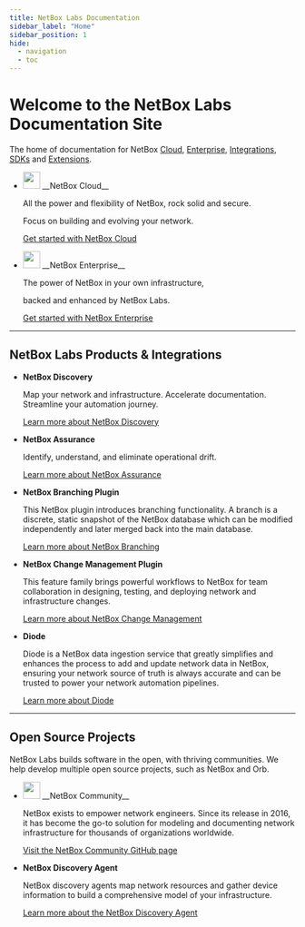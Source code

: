 ```yaml
---
title: NetBox Labs Documentation
sidebar_label: "Home"
sidebar_position: 1
hide:
  - navigation
  - toc
---
```

# Welcome to the NetBox Labs Documentation Site

The home of documentation for NetBox [Cloud](Administration%20Console/console-access.md), [Enterprise](netbox-enterprise/nbe-overview.md), [Integrations](netbox-integrations/netbox-ansible-collection.md), [SDKs](sdks/pynetbox.md) and [Extensions](netbox-extensions/diode/index.md).

<div className="grid cards" markdown="1">

- <div style={{display: 'flex', alignItems: 'center'}}><img src={require('./images/netbox-favicon.png').default} width="30" style={{marginRight: '10px'}}/> __NetBox Cloud__</div>

    All the power and flexibility of NetBox, rock solid and secure.

    Focus on building and evolving your network.

    [Get started with NetBox Cloud](Administration%20Console/console-access.md)


- <div style={{display: 'flex', alignItems: 'center'}}><img src={require('./images/netbox-favicon.png').default} width="30" style={{marginRight: '10px'}}/> __NetBox Enterprise__</div>

    The power of NetBox in your own infrastructure,

    backed and enhanced by NetBox Labs.

    [Get started with NetBox Enterprise](netbox-enterprise/nbe-overview.md)
</div>

---

## NetBox Labs Products & Integrations

<div className="grid cards" markdown="1">

-   __NetBox Discovery__

    Map your network and infrastructure.
    Accelerate documentation.
    Streamline your automation journey.

    [Learn more about NetBox Discovery](netbox-discovery/index.md)


-   __NetBox Assurance__

    Identify, understand, and eliminate
    operational drift.

    [Learn more about NetBox Assurance](netbox-assurance/index.md)

-   __NetBox Branching Plugin__

    This NetBox plugin introduces branching functionality. A branch is a discrete, static snapshot of the NetBox database which can be modified independently and later merged back into the main database.

    [Learn more about NetBox Branching](netbox-extensions/branching/index.md)

-   __NetBox Change Management Plugin__

    This feature family brings powerful workflows to NetBox for team collaboration in designing, testing, and deploying network and infrastructure changes.

    [Learn more about NetBox Change Management](netbox-extensions/changes/index.md)

-   __Diode__

    Diode is a NetBox data ingestion service that greatly simplifies and enhances the process to add and update network data in NetBox, ensuring your network source of truth is always accurate and can be trusted to power your network automation pipelines.

    [Learn more about Diode](netbox-extensions/diode/index.md)

</div>

---

## Open Source Projects

NetBox Labs builds software in the open, with thriving communities. We help develop multiple open source projects, such as NetBox and Orb.

<div className="grid cards" markdown="1">

-  <div style={{display: 'flex', alignItems: 'center'}}><img src={require('./images/netbox-favicon.png').default} width="30" style={{marginRight: '10px'}}/> __NetBox Community__</div>

    NetBox exists to empower network engineers. Since its release in 2016, it has become the go-to solution for modeling and documenting network infrastructure for thousands of organizations worldwide.

    [Visit the NetBox Community GitHub page](https://github.com/netbox-community/netbox)

-  __NetBox Discovery Agent__

    NetBox discovery agents map network resources and gather device information to build a comprehensive model of your infrastructure.

    [Learn more about the NetBox Discovery Agent](netbox-discovery/agent/index.md)
</div>
